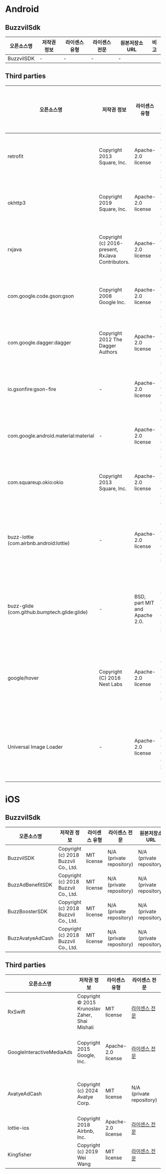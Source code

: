 # Android

## BuzzvilSdk
| 오픈소스명 | 저작권 정보 | 라이센스 유형 | 라이센스 전문 | 원본저장소 URL | 비고 |
|--|--|--|--|--|--|
| BuzzvilSDK | - | - | - | - |  |

## Third parties
| 오픈소스명 | 저작권 정보 | 라이센스 유형 | 라이센스 전문 | 원본저장소 URL | 비고 |
|--|--|--|--|--|--|
| retrofit | Copyright 2013 Square, Inc. | Apache-2.0 license | [라이센스 전문](https://github.com/square/retrofit/blob/trunk/LICENSE.txt) | [저장소 URL](https://github.com/square/retrofit) |   |
| okhttp3 | Copyright 2019 Square, Inc. | Apache-2.0 license | [라이센스 전문](https://github.com/square/okhttp/blob/master/LICENSE.txt) | [저장소 URL](https://github.com/square/okhttp) |   |
| rxjava | Copyright (c) 2016-present, RxJava Contributors. | Apache-2.0 license | [라이센스 전문](https://github.com/ReactiveX/RxJava/blob/3.x/LICENSE) | [저장소 URL](https://github.com/ReactiveX/RxJava) |   |
| com.google.code.gson:gson | Copyright 2008 Google Inc. | Apache-2.0 license | [라이센스 전문](https://github.com/google/gson/blob/main/LICENSE) | [저장소 URL](https://github.com/google/gson) |   |
| com.google.dagger:dagger | Copyright 2012 The Dagger Authors | Apache-2.0 license | [라이센스 전문](https://github.com/google/dagger/blob/master/LICENSE.txt) | [저장소 URL](https://github.com/google/dagger) |   |
| io.gsonfire:gson-fire | - | Apache-2.0 license | [라이센스 전문](https://github.com/julman99/gson-fire/blob/master/LICENSE) | [저장소 URL](https://github.com/julman99/gson-fire) |   |
| com.google.android.material:material | - | Apache-2.0 license | [라이센스 전문](https://github.com/material-components/material-components-android/blob/master/LICENSE) | [저장소 URL](https://github.com/material-components/material-components-android?tab=readme-ov-file) |   |
| com.squareup.okio:okio | Copyright 2013 Square, Inc. | Apache-2.0 license | [라이센스 전문](https://github.com/square/okio/blob/master/LICENSE.txt) | [저장소 URL](https://github.com/square/okio) |   |
| buzz-lottie</br>(com.airbnb.android:lottie) | - | Apache-2.0 license | [라이센스 전문](https://github.com/airbnb/lottie-android/blob/master/LICENSE) | [저장소 URL](https://github.com/airbnb/lottie-android) | 코드 내재화하여 사용 |
| buzz-glide</br>(com.github.bumptech.glide:glide) | - | BSD, part MIT and Apache 2.0. | [라이센스 전문](https://github.com/bumptech/glide/blob/master/LICENSE) | [저장소 URL](https://github.com/bumptech/glide) | 코드 내재화하여 사용 |
| google/hover | Copyright (C) 2016 Nest Labs | Apache-2.0 license | [라이센스 전문](https://github.com/google/hover/blob/master/LICENSE) | [저장소 URL](https://github.com/google/hover) | 코드 내재화하여 사용 |
| Universal Image Loader | - | Apache-2.0 license | [라이센스 전문](https://github.com/nostra13/Android-Universal-Image-Loader/blob/master/LICENSE) | [저장소 URL](https://github.com/nostra13/Android-Universal-Image-Loader) | 코드 내재화하여 사용 |


# iOS

## BuzzvilSdk
| 오픈소스명 | 저작권 정보 | 라이센스 유형 | 라이센스 전문 | 원본저장소 URL | 비고 |
|--|--|--|--|--|--|
| BuzzvilSDK | Copyright (c) 2018 Buzzvil Co., Ltd. | MIT license | N/A (private repository) | N/A (private repository) | 바이너리 배포 형태로 제공 (xcframework) |
| BuzzAdBenefitSDK | Copyright (c) 2018 Buzzvil Co., Ltd. | MIT license | N/A (private repository) | N/A (private repository) | 바이너리 배포 형태로 제공 (xcframework) |
| BuzzBoosterSDK | Copyright (c) 2018 Buzzvil Co., Ltd. | MIT license | N/A (private repository) | N/A (private repository) | 바이너리 배포 형태로 제공 (xcframework) |
| BuzzAvatyeAdCash | Copyright (c) 2018 Buzzvil Co., Ltd. | MIT license | N/A (private repository) | N/A (private repository) | 바이너리 배포 형태로 제공 (xcframework) |


## Third parties
| 오픈소스명 | 저작권 정보 | 라이센스 유형 | 라이센스 전문 | 원본저장소 URL | 비고 |
|--|--|--|--|--|--|
| RxSwift | Copyright © 2015 Krunoslav Zaher, Shai Mishali | MIT license | [라이센스 전문](https://raw.githubusercontent.com/Buzzvil/RxSwift/refs/heads/main/LICENSE.md) | Buzzvil/RxSwift | 소스 fork 및 재배포하여 사용 |
| GoogleInteractiveMediaAds | Copyright 2015 Google, Inc. | Apache-2.0 license | [라이센스 전문](https://raw.githubusercontent.com/googleads/swift-package-manager-google-interactive-media-ads-ios/refs/heads/) | N/A (private repository) | - 바이너리 배포 형태 (xcframework)</br>- package manager(cocoapods, swift package manager)로 사용 |
| AvatyeAdCash | Copyright (c) 2024 Avatye Corp. | MIT license | N/A (private repository) | N/A (private repository) | - 바이너리 배포 형태 (xcframework)</br>- package manager(cocoapods, swift package manager)로 사용 |
| lottie-ios | Copyright 2018 Airbnb, Inc. | Apache-2.0 license | [라이센스 전문](https://raw.githubusercontent.com/airbnb/lottie-ios/refs/heads/master/LICENSE) | [저장소 URL](https://github.com/airbnb/lottie-ios) | 코드 내재화하여 사용 |
| Kingfisher | Copyright (c) 2019 Wei Wang | MIT license | [라이센스 전문](https://raw.githubusercontent.com/onevcat/Kingfisher/refs/heads/master/LICENSE) | [저장소 URL](https://github.com/onevcat/Kingfisher)  | 코드 내재화하여 사용 |